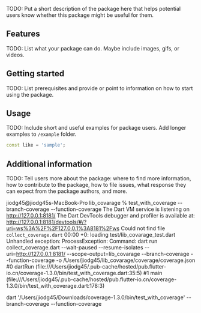 <!-- 
This README describes the package. If you publish this package to pub.dev,
this README's contents appear on the landing page for your package.

For information about how to write a good package README, see the guide for
[writing package pages](https://dart.dev/guides/libraries/writing-package-pages). 

For general information about developing packages, see the Dart guide for
[creating packages](https://dart.dev/guides/libraries/create-library-packages)
and the Flutter guide for
[developing packages and plugins](https://flutter.dev/developing-packages). 
-->

TODO: Put a short description of the package here that helps potential users
know whether this package might be useful for them.

## Features

TODO: List what your package can do. Maybe include images, gifs, or videos.

## Getting started

TODO: List prerequisites and provide or point to information on how to
start using the package.

## Usage

TODO: Include short and useful examples for package users. Add longer examples
to `/example` folder. 

```dart
const like = 'sample';
```

## Additional information

TODO: Tell users more about the package: where to find more information, how to 
contribute to the package, how to file issues, what response they can expect 
from the package authors, and more.


jiodg45@jiodg45s-MacBook-Pro lib_covarage % test_with_coverage --branch-coverage --function-coverage
The Dart VM service is listening on http://127.0.0.1:8181/
The Dart DevTools debugger and profiler is available at: http://127.0.0.1:8181/devtools/#/?uri=ws%3A%2F%2F127.0.0.1%3A8181%2Fws
Could not find file `collect_coverage.dart`
00:00 +0: loading test/lib_covarage_test.dart                                                                                                                                                          Unhandled exception:
ProcessException: 
  Command: dart run collect_coverage.dart --wait-paused --resume-isolates --uri=http://127.0.0.1:8181/ --scope-output=lib_covarage --branch-coverage --function-coverage -o /Users/jiodg45/lib_covarage/coverage/coverage.json
#0      dartRun (file:///Users/jiodg45/.pub-cache/hosted/pub.flutter-io.cn/coverage-1.3.0/bin/test_with_coverage.dart:35:5)
<asynchronous suspension>
#1      main (file:///Users/jiodg45/.pub-cache/hosted/pub.flutter-io.cn/coverage-1.3.0/bin/test_with_coverage.dart:178:3)
<asynchronous suspension>


dart '/Users/jiodg45/Downloads/coverage-1.3.0/bin/test_with_coverage' --branch-coverage --function-coverage
